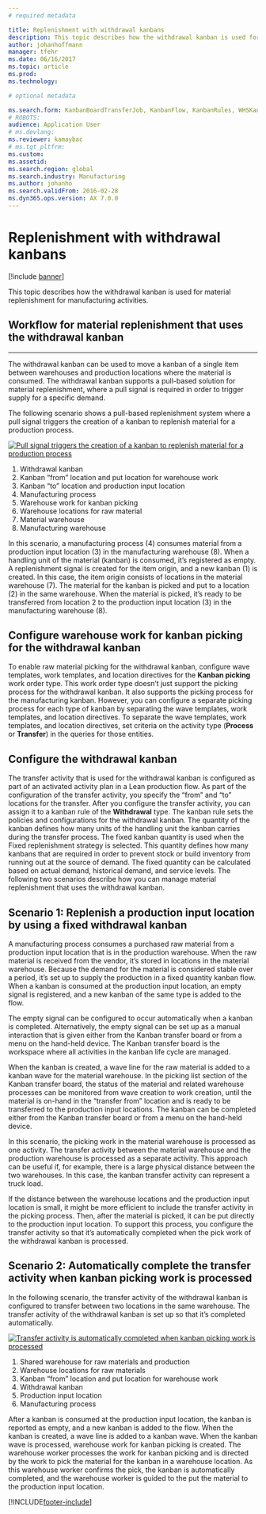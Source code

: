 ```yaml
---
# required metadata

title: Replenishment with withdrawal kanbans
description: This topic describes how the withdrawal kanban is used for material replenishment for manufacturing activities.
author: johanhoffmann
manager: tfehr
ms.date: 06/16/2017
ms.topic: article
ms.prod: 
ms.technology: 

# optional metadata

ms.search.form: KanbanBoardTransferJob, KanbanFlow, KanbanRules, WHSKanbanWaveTable, WHSKanbanWaveTableListPage
# ROBOTS: 
audience: Application User
# ms.devlang: 
ms.reviewer: kamaybac
# ms.tgt_pltfrm: 
ms.custom: 
ms.assetid: 
ms.search.region: global
ms.search.industry: Manufacturing
ms.author: johanho
ms.search.validFrom: 2016-02-28
ms.dyn365.ops.version: AX 7.0.0
---
```


# Replenishment with withdrawal kanbans

[!include [banner](../includes/banner.md)]

This topic describes how the withdrawal kanban is used for material replenishment for manufacturing activities.

## Workflow for material replenishment that uses the withdrawal kanban
-------------------------------------------------------------------

The withdrawal kanban can be used to move a kanban of a single item between warehouses and production locations where the material is consumed. The withdrawal kanban supports a pull-based solution for material replenishment, where a pull signal is required in order to trigger supply for a specific demand. 

The following scenario shows a pull-based replenishment system where a pull signal triggers the creation of a kanban to replenish material for a production process. 

[![Pull signal triggers the creation of a kanban to replenish material for a production process](./media/material-replenishment-with-withdrawal-kanban.png)](./media/material-replenishment-with-withdrawal-kanban.png)

1.  Withdrawal kanban
2.  Kanban “from” location and put location for warehouse work
3.  Kanban “to” location and production input location
4.  Manufacturing process
5.  Warehouse work for kanban picking
6.  Warehouse locations for raw material
7.  Material warehouse
8.  Manufacturing warehouse

In this scenario, a manufacturing process (4) consumes material from a production input location (3) in the manufacturing warehouse (8). When a handling unit of the material (kanban) is consumed, it’s registered as empty. A replenishment signal is created for the item origin, and a new kanban (1) is created. In this case, the item origin consists of locations in the material warehouse (7). The material for the kanban is picked and put to a location (2) in the same warehouse. When the material is picked, it’s ready to be transferred from location 2 to the production input location (3) in the manufacturing warehouse (8).

## Configure warehouse work for kanban picking for the withdrawal kanban

To enable raw material picking for the withdrawal kanban, configure wave templates, work templates, and location directives for the **Kanban picking** work order type. This work order type doesn’t just support the picking process for the withdrawal kanban. It also supports the picking process for the manufacturing kanban. However, you can configure a separate picking process for each type of kanban by separating the wave templates, work templates, and location directives. To separate the wave templates, work templates, and location directives, set criteria on the activity type (**Process** or **Transfer**) in the queries for those entities.

## Configure the withdrawal kanban

The transfer activity that is used for the withdrawal kanban is configured as part of an activated activity plan in a Lean production flow. As part of the configuration of the transfer activity, you specify the “from” and “to” locations for the transfer. After you configure the transfer activity, you can assign it to a kanban rule of the **Withdrawal** type. The kanban rule sets the policies and configurations for the withdrawal kanban. The quantity of the kanban defines how many units of the handling unit the kanban carries during the transfer process. The fixed kanban quantity is used when the Fixed replenishment strategy is selected. This quantity defines how many kanbans that are required in order to prevent stock or build inventory from running out at the source of demand. The fixed quantity can be calculated based on actual demand, historical demand, and service levels. The following two scenarios describe how you can manage material replenishment that uses the withdrawal kanban.

## Scenario 1: Replenish a production input location by using a fixed withdrawal kanban

A manufacturing process consumes a purchased raw material from a production input location that is in the production warehouse. When the raw material is received from the vendor, it’s stored in locations in the material warehouse. Because the demand for the material is considered stable over a period, it’s set up to supply the production in a fixed quantity kanban flow. When a kanban is consumed at the production input location, an empty signal is registered, and a new kanban of the same type is added to the flow. 

The empty signal can be configured to occur automatically when a kanban is completed. Alternatively, the empty signal can be set up as a manual interaction that is given either from the Kanban transfer board or from a menu on the hand-held device. The Kanban transfer board is the workspace where all activities in the kanban life cycle are managed. 

When the kanban is created, a wave line for the raw material is added to a kanban wave for the material warehouse. In the picking list section of the Kanban transfer board, the status of the material and related warehouse processes can be monitored from wave creation to work creation, until the material is on-hand in the “transfer from” location and is ready to be transferred to the production input locations. The kanban can be completed either from the Kanban transfer board or from a menu on the hand-held device. 

In this scenario, the picking work in the material warehouse is processed as one activity. The transfer activity between the material warehouse and the production warehouse is processed as a separate activity. This approach can be useful if, for example, there is a large physical distance between the two warehouses. In this case, the kanban transfer activity can represent a truck load. 

If the distance between the warehouse locations and the production input location is small, it might be more efficient to include the transfer activity in the picking process. Then, after the material is picked, it can be put directly to the production input location. To support this process, you configure the transfer activity so that it’s automatically completed when the pick work of the withdrawal kanban is processed.

## Scenario 2: Automatically complete the transfer activity when kanban picking work is processed

In the following scenario, the transfer activity of the withdrawal kanban is configured to transfer between two locations in the same warehouse. The transfer activity of the withdrawal kanban is set up so that it’s completed automatically. 

[![Transfer activity is automatically completed when kanban picking work is processed](./media/transfer-activities-when-processing-kanban-picking.png)](./media/transfer-activities-when-processing-kanban-picking.png)

1.  Shared warehouse for raw materials and production
2.  Warehouse locations for raw materials
3.  Kanban “from” location and put location for warehouse work
4.  Withdrawal kanban
5.  Production input location
6.  Manufacturing process

After a kanban is consumed at the production input location, the kanban is reported as empty, and a new kanban is added to the flow. When the kanban is created, a wave line is added to a kanban wave. When the kanban wave is processed, warehouse work for kanban picking is created. The warehouse worker processes the work for kanban picking and is directed by the work to pick the material for the kanban in a warehouse location. As this warehouse worker confirms the pick, the kanban is automatically completed, and the warehouse worker is guided to the put the material to the production input location.



[!INCLUDE[footer-include](../../includes/footer-banner.md)]